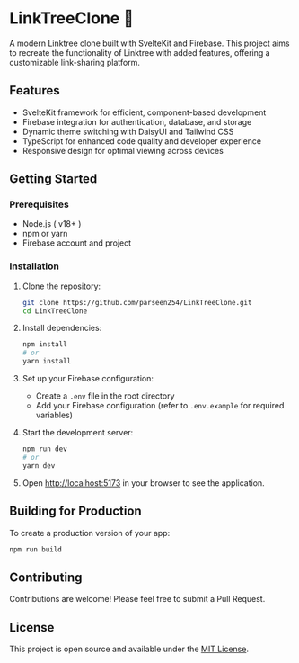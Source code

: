 # LinkTreeClone 🌳

A modern Linktree clone built with SvelteKit and Firebase. This project aims to recreate the functionality of Linktree with added features, offering a customizable link-sharing platform.

## Features

- SvelteKit framework for efficient, component-based development
- Firebase integration for authentication, database, and storage
- Dynamic theme switching with DaisyUI and Tailwind CSS
- TypeScript for enhanced code quality and developer experience
- Responsive design for optimal viewing across devices

## Getting Started

### Prerequisites

- Node.js ( v18+ )
- npm or yarn
- Firebase account and project

### Installation

1. Clone the repository:

   ```bash
   git clone https://github.com/parseen254/LinkTreeClone.git
   cd LinkTreeClone
   ```

2. Install dependencies:

   ```bash
   npm install
   # or
   yarn install
   ```

3. Set up your Firebase configuration:

   - Create a `.env` file in the root directory
   - Add your Firebase configuration (refer to `.env.example` for required variables)

4. Start the development server:

   ```bash
   npm run dev
   # or
   yarn dev
   ```

5. Open [http://localhost:5173](http://localhost:5173) in your browser to see the application.

## Building for Production

To create a production version of your app:

```bash
npm run build
```

## Contributing

Contributions are welcome! Please feel free to submit a Pull Request.

## License

This project is open source and available under the [MIT License](LICENSE).
